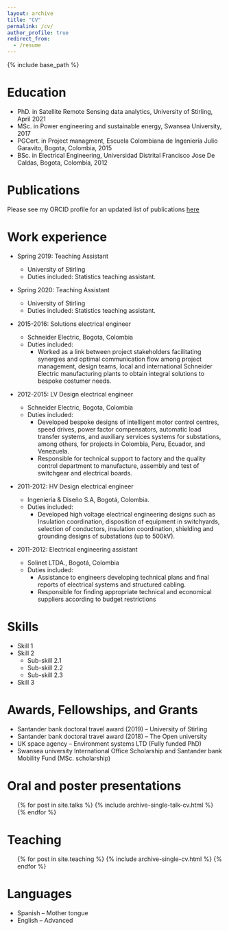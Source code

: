 ```yaml
---
layout: archive
title: "CV"
permalink: /cv/
author_profile: true
redirect_from:
  - /resume
---
```


{% include base_path %}

Education
======
* PhD. in Satellite Remote Sensing data analytics, University of Stirling, April 2021
* MSc. in Power engineering and sustainable energy, Swansea University, 2017
* PGCert. in Project managment, Escuela Colombiana de Ingeniería Julio Garavito, Bogota, Colombia, 2015
* BSc. in Electrical Engineering, Universidad Distrital Francisco Jose De Caldas, Bogota, Colombia, 2012

Publications
======
Please see my ORCID profile for an updated list of publications [here](https://orcid.org/0000-0002-6843-5022)
  
Work experience
======
* Spring 2019: Teaching Assistant
  * University of Stirling
  * Duties included: Statistics teaching assistant. 

* Spring 2020: Teaching Assistant
  * University of Stirling
  * Duties included: Statistics teaching assistant. 
  
* 2015-2016: Solutions electrical engineer 
  * Schneider Electric, Bogota, Colombia
  * Duties included: 
    * Worked as a link between project stakeholders facilitating synergies and optimal communication flow among project management, design teams, local and international Schneider Electric manufacturing plants to obtain integral solutions to bespoke costumer needs. 
  
* 2012-2015: LV Design electrical engineer 
  * Schneider Electric, Bogota, Colombia
  * Duties included: 
    * Developed bespoke designs of intelligent motor control centres, speed drives, power factor compensators, automatic load transfer systems, and auxiliary services systems for substations, among others, for projects in Colombia, Peru, Ecuador, and Venezuela.  
    * Responsible for technical support to factory and the quality control department to manufacture, assembly and test of switchgear and electrical boards.

* 2011-2012: HV Design electrical engineer 
  * Ingeniería & Diseño S.A, Bogotá, Colombia.
  * Duties included: 
    * Developed high voltage electrical engineering designs such as Insulation coordination, disposition of equipment in switchyards, selection of conductors, insulation coordination, shielding and grounding designs of substations (up to 500kV).
  
* 2011-2012: Electrical engineering assistant 
  * Solinet LTDA., Bogotá, Colombia
  * Duties included: 
    * Assistance to engineers developing technical plans and final reports of electrical systems and structured cabling. 
    * Responsible for finding appropriate technical and economical suppliers according to budget restrictions
  
Skills
======
* Skill 1
* Skill 2
  * Sub-skill 2.1
  * Sub-skill 2.2
  * Sub-skill 2.3
* Skill 3

Awards, Fellowships, and Grants
======
* Santander bank doctoral travel award (2019) – University of Stirling
* Santander bank doctoral travel award (2018) – The Open university
* UK space agency – Environment systems LTD (Fully funded PhD)
* Swansea university International Office Scholarship and Santander bank Mobility Fund (MSc. scholarship)

Oral and poster presentations 
======
  <ul>{% for post in site.talks %}
    {% include archive-single-talk-cv.html %}
  {% endfor %}</ul>
  
Teaching
======
  <ul>{% for post in site.teaching %}
    {% include archive-single-cv.html %}
  {% endfor %}</ul>
  
Languages
======
* Spanish – Mother tongue
* English – Advanced
